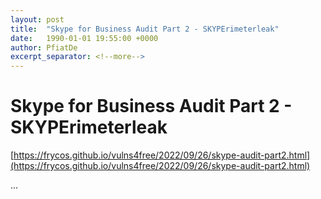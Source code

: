 ```yaml
---
layout: post
title:  "Skype for Business Audit Part 2 - SKYPErimeterleak"
date:   1990-01-01 19:55:00 +0000
author: PfiatDe
excerpt_separator: <!--more-->
---
```


# Skype for Business Audit Part 2 - SKYPErimeterleak

[https://frycos.github.io/vulns4free/2022/09/26/skype-audit-part2.html](https://frycos.github.io/vulns4free/2022/09/26/skype-audit-part2.html)

...
<!--more-->

